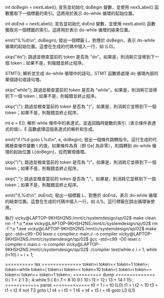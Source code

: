 int doBegin = nextLabel();
宣告並初始化 doBegin 變數，並使用 nextLabel() 函數獲取下一個標籤的索引。這將用於表示 do-while 循環的起始位置。

int doEnd = nextLabel();
宣告並初始化 doEnd 變數，並使用 nextLabel() 函數獲取另一個標籤的索引。這將用於表示 do-while 循環的結束位置。

emit("(L%d)\n", doBegin);
發出一個標籤 L，對應於 doBegin，表示 do-while 循環的起始位置。這會在生成的代碼中插入一行，如 (L0)。

skip("do");
跳過並檢查當前的 token 是否為 "do"。如果是，則消耗它並移到下一個 token；如果不是，則報錯並終止程序。

STMT();
解析並生成 do-while 循環中的語句。STMT 函數將處理 do 循環內部的單個語句或語句塊。

skip("while");
跳過並檢查當前的 token 是否為 "while"。如果是，則消耗它並移到下一個 token；如果不是，則報錯並終止程序。

skip("(");
跳過並檢查當前的 token 是否為 "("。如果是，則消耗它並移到下一個 token；如果不是，則報錯並終止程序。

int e = E();
解析 while 條件中的表達式，並返回臨時變數的索引（表示條件表達式的值）。E 函數處理這個表達式的解析和生成。

emit("if t%d goto L%d\n", e, doBegin);
發出一個條件跳轉指令。這行生成的代碼檢查條件變數 t 的值，如果條件為真（即 t[e] 為非零），則跳轉到 do-while 循環的起始位置 L[doBegin]，從而實現循環。

skip(")");
跳過並檢查當前的 token 是否為 ")"。如果是，則消耗它並移到下一個 token；如果不是，則報錯並終止程序。

skip(";");
跳過並檢查當前的 token 是否為 ";"。如果是，則消耗它並移到下一個 token；如果不是，則報錯並終止程序。

emit("(L%d)\n", doEnd);
發出一個標籤 L，對應於 doEnd，表示 do-while 循環的結束位置。這會在生成的代碼中插入一行，如 (L1)。這行標籤在跳出循環後使用。


執行
vicky@LAPTOP-9KHSH2NS:/mnt/c/systemdesign/sp/02$ make clean
rm -f *.o *.exe
vicky@LAPTOP-9KHSH2NS:/mnt/c/systemdesign/sp/02$ rm -f *.o *.exe
vicky@LAPTOP-9KHSH2NS:/mnt/c/systemdesign/sp/02$ make
gcc -std=c99 -O0 lexer.c compiler.c main.c -o compiler
vicky@LAPTOP-9KHSH2NS:/mnt/c/systemdesign/sp/02$ gcc -std=c99 -O0 lexer.c compiler.c main.c -o compiler
vicky@LAPTOP-9KHSH2NS:/mnt/c/systemdesign/sp/02$ ./compiler test/while.c
i = 1;
while (i<10) i = i + 1;

========== lex ==============
token=i
token==
token=1
token=;
token=while
token=(
token=i
token=<
token=10
token=)
token=i
token==
token=i
token=+
token=1
token=;
========== dump ==============
0:i
1:=
2:1
3:;
4:while
5:(
6:i
7:<
8:10
9:)
10:i
11:=
12:i
13:+
14:1
15:;
============ parse =============
t0 = 1
i = t0
(L0)
t1 = i
t2 = 10
t3 = t1 < t2
if not T3 goto L1
t4 = i
t5 = 1
t6 = t4 + t5
i = t6
goto L0
(L1)